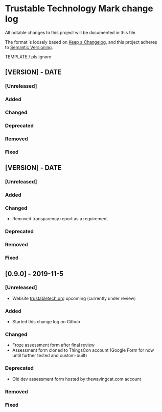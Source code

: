 # Trustable Technology Mark change log

All notable changes to this project will be documented in this file.

The format is loosely based on [Keep a Changelog](https://keepachangelog.com/en/1.0.0/), and this project adheres to [Semantic Versioning](https://semver.org/spec/v2.0.0.html).

TEMPLATE / pls ignore
## [VERSION] - DATE
### [Unreleased]
### Added 
### Changed
### Deprecated
### Removed
### Fixed



## [VERSION] - DATE
### [Unreleased]
### Added 
### Changed
- Removed transparency report as a requirement
### Deprecated
### Removed
### Fixed





## [0.9.0] - 2019-11-5
### [Unreleased]
- Website [trustabletech.org](https://trustabletech.org) upcoming (currently under review)

### Added 
- Started this change log on Github

### Changed
- Froze assessment form after final review
- Assessment form cloned to ThingsCon account (Google Form for now until further tested and custom-built)

### Deprecated
- Old dev assessment form hosted by thewavingcat.com account

### Removed

### Fixed

